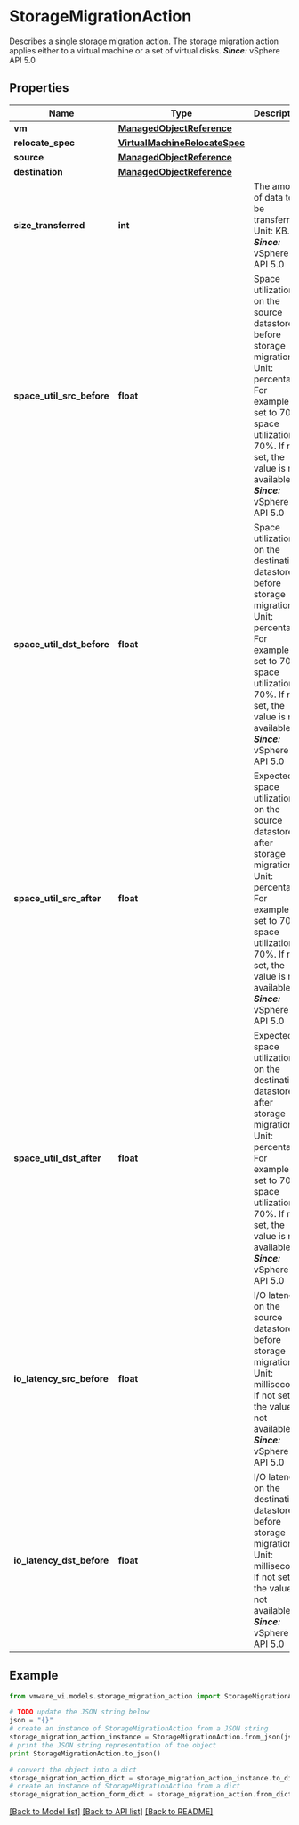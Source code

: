 # StorageMigrationAction

Describes a single storage migration action.  The storage migration action applies either to a virtual machine or a set of virtual disks.  ***Since:*** vSphere API 5.0 

## Properties
Name | Type | Description | Notes
------------ | ------------- | ------------- | -------------
**vm** | [**ManagedObjectReference**](ManagedObjectReference.md) |  | 
**relocate_spec** | [**VirtualMachineRelocateSpec**](VirtualMachineRelocateSpec.md) |  | 
**source** | [**ManagedObjectReference**](ManagedObjectReference.md) |  | 
**destination** | [**ManagedObjectReference**](ManagedObjectReference.md) |  | 
**size_transferred** | **int** | The amount of data to be transferred.  Unit: KB.  ***Since:*** vSphere API 5.0  | 
**space_util_src_before** | **float** | Space utilization on the source datastore before storage migration.  Unit: percentage. For example, if set to 70.0, space utilization is 70%. If not set, the value is not available.  ***Since:*** vSphere API 5.0  | [optional] 
**space_util_dst_before** | **float** | Space utilization on the destination datastore before storage migration.  Unit: percentage. For example, if set to 70.0, space utilization is 70%. If not set, the value is not available.  ***Since:*** vSphere API 5.0  | [optional] 
**space_util_src_after** | **float** | Expected space utilization on the source datastore after storage migration.  Unit: percentage. For example, if set to 70.0, space utilization is 70%. If not set, the value is not available.  ***Since:*** vSphere API 5.0  | [optional] 
**space_util_dst_after** | **float** | Expected space utilization on the destination datastore after storage migration.  Unit: percentage. For example, if set to 70.0, space utilization is 70%. If not set, the value is not available.  ***Since:*** vSphere API 5.0  | [optional] 
**io_latency_src_before** | **float** | I/O latency on the source datastore before storage migration.  Unit: millisecond. If not set, the value is not available.  ***Since:*** vSphere API 5.0  | [optional] 
**io_latency_dst_before** | **float** | I/O latency on the destination datastore before storage migration.  Unit: millisecond. If not set, the value is not available.  ***Since:*** vSphere API 5.0  | [optional] 

## Example

```python
from vmware_vi.models.storage_migration_action import StorageMigrationAction

# TODO update the JSON string below
json = "{}"
# create an instance of StorageMigrationAction from a JSON string
storage_migration_action_instance = StorageMigrationAction.from_json(json)
# print the JSON string representation of the object
print StorageMigrationAction.to_json()

# convert the object into a dict
storage_migration_action_dict = storage_migration_action_instance.to_dict()
# create an instance of StorageMigrationAction from a dict
storage_migration_action_form_dict = storage_migration_action.from_dict(storage_migration_action_dict)
```
[[Back to Model list]](../README.md#documentation-for-models) [[Back to API list]](../README.md#documentation-for-api-endpoints) [[Back to README]](../README.md)


